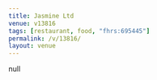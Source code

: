 ```yaml
---
title: Jasmine Ltd
venue: v13816
tags: [restaurant, food, "fhrs:695445"]
permalink: /v/13816/
layout: venue
---
```

null